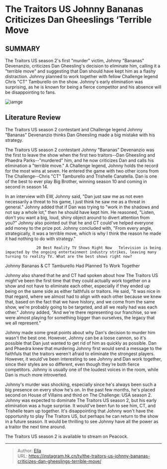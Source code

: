 # The Traitors US Johnny Bananas Criticizes Dan Gheeslings ‘Terrible Move


## SUMMARY 



  The Traitors US season 2&#39;s first &#34;murder&#34; victim, Johnny &#34;Bananas&#34; Devenanzio, criticizes Dan Gheesling&#39;s decision to eliminate him, calling it a &#34;terrible move&#34; and suggesting that Dan should have kept him as a flashy distraction.   Johnny planned to work together with fellow Challenge legend Chris &#34;CT&#34; Tamburello on the show.   Johnny&#39;s early elimination was surprising, as he is known for being a fierce competitor and his absence will be disappointing to fans.  

![iamge](https://static1.srcdn.com/wordpress/wp-content/uploads/2024/01/the-traitors-us-johnny-bananas-criticizes-dan-gheesling-s-terrible-move.jpg)

## Literature Review

The Traitors US season 2 contestant and Challenge legend Johnny &#34;Bananas&#34; Devenanzio thinks Dan Gheesling made a big mistake with his strategy.




The Traitors US season 2 contestant Johnny &#34;Bananas&#34; Devenanzio was the first to leave the show when the first two traitors--Dan Gheesling and Phaedra Parks--&#34;murdered&#34; him, and he now criticizes Dan and calls his elimination a &#34;terrible move.&#34; A Challenge legend, Johnny holds the record for the most wins at seven. He entered the game with two other icons from The Challenge--Chris &#34;CT&#34; Tamburello and Trishelle Canatella. Dan is one of the best to ever play Big Brother, winning season 10 and coming in second in season 14.




In an interview with EW, Johnny said, &#34;Dan just saw me as not even necessarily a threat to his game, I just think he saw me as a threat in general.&#34; Johnny added that if Dan was trying to &#34;work in the shadows and not say a whole lot,&#34; then he should have kept him. He reasoned, &#34;Listen, don&#39;t you want a big, loud, shiny object around to divert attention from you?&#34; Johnny also pointed out that he and CT could&#39;ve helped everyone add money to the prize pot. Johnny concluded with, &#34;From every angle, strategically, it was a terrible move, which is why I think the reason he made it had nothing to do with strategy.&#34;

                  20 Best Reality TV Shows Right Now   Television is being impacted by the ongoing entertainment industry strikes, leaving many turning to reality TV. What are the best shows right now?   


 Johnny Bananas &amp; CT Tamburello Had Planned To Work Together 
          




Johnny also shared that he and CT had spoken about how The Traitors US might&#39;ve been the first time that they could actually work together on a show and not have to eliminate each other, especially if they ended up being on the same side as either faithfuls or traitors. He said, &#34;It was nice in that regard, where we almost had to align with each other because we knew that, based on the fact that we have history, and we come from the same show, we&#39;re probably going to be targeted, and all we really had was each other.&#34; Johnny added, &#34;And we&#39;re there representing our franchise, so we were almost playing for something bigger than ourselves, the legacy that we all represent.&#34;


 

Johnny made some great points about why Dan&#39;s decision to murder him wasn&#39;t the best one. However, Johnny can be a loose cannon, so it&#39;s possible that Dan just wanted to get rid of him as quickly as possible. Dan and Phaedra knew that murdering Johnny first would send a message to the faithfuls that the traitors weren&#39;t afraid to eliminate the strongest players. However, it would&#39;ve been interesting to see Johnny and Dan work together, since their styles are so different, even though they&#39;re both fierce competitors. Johnny is usually one of the loudest voices in the room, while Dan is much more introverted.




Johnny&#39;s murder was shocking, especially since he&#39;s always been such a big presence on every show he&#39;s on. In the past few months, he&#39;s placed second on House of Villains and third on The Challenge: USA season 2. Johnny was expected to dominate The Traitors US season 2, but his early elimination was a huge surprise. It would&#39;ve been fun to see him, CT, and Trishelle team up together. It&#39;s disappointing that Johnny won&#39;t have the opportunity to play The Traitors US, but perhaps he can return to the show in a future season. It would be thrilling to see Johnny have all the power as a traitor the next time around.

The Traitors US season 2 is available to stream on Peacock.



---

> Author: [Ella](https://instagram.hk.cn/)  
> URL: https://instagram.hk.cn/tv/the-traitors-us-johnny-bananas-criticizes-dan-gheeslings-terrible-move/  

